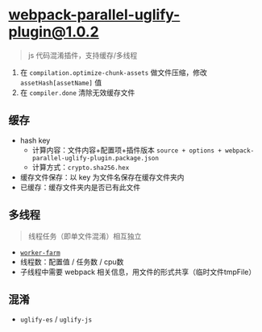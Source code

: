 # [webpack-parallel-uglify-plugin@1.0.2](git://github.com/gdborton/webpack-parallel-uglify-plugin)
> js 代码混淆插件，支持缓存/多线程

1. 在 `compilation.optimize-chunk-assets` 做文件压缩，修改 `assetHash[assetName]` 值
2. 在 `compiler.done` 清除无效缓存文件


## 缓存
- hash key
    - 计算内容：文件内容+配置项+插件版本 `source + options + webpack-parallel-uglify-plugin.package.json`
    - 计算方式：`crypto.sha256.hex`
- 缓存文件保存：以 key 为文件名保存在缓存文件夹内
- 已缓存：缓存文件夹内是否已有此文件


## 多线程
> 线程任务（即单文件混淆）相互独立

- [`worker-farm`](../back-end/worker-farm.html)
- 线程数：配置值 / 任务数 / cpu数
- 子线程中需要 webpack 相关信息，用文件的形式共享（临时文件tmpFile）


## 混淆
- `uglify-es` / `uglify-js`

